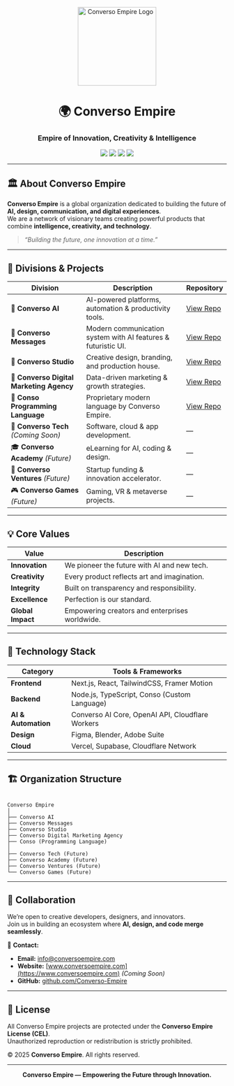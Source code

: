 <p align="center">
  <img src="https://raw.githubusercontent.com/ConversoEmpire/.github/main/profile/logo.jpg" width="180" alt="Converso Empire Logo"/>
</p>

<h1 align="center">🌍 Converso Empire</h1>
<h3 align="center">Empire of Innovation, Creativity & Intelligence</h3>

<p align="center">
  <a href="https://github.com/ConversoEmpire"><img src="https://img.shields.io/badge/Organization-Converso%20Empire-gold?style=flat-square&logo=github" /></a>
  <a href="#"><img src="https://img.shields.io/badge/Founded-2025-blueviolet?style=flat-square" /></a>
  <a href="#"><img src="https://img.shields.io/badge/Focus-AI%20%7C%20Design%20%7C%20Innovation-black?style=flat-square" /></a>
  <a href="#"><img src="https://img.shields.io/badge/Language-Conso%20%26%20JavaScript-orange?style=flat-square" /></a>
</p>

---

## 🏛️ About Converso Empire

**Converso Empire** is a global organization dedicated to building the future of **AI, design, communication, and digital experiences**.  
We are a network of visionary teams creating powerful products that combine **intelligence, creativity, and technology**.

> *“Building the future, one innovation at a time.”*

---

## 🧩 Divisions & Projects

| Division | Description | Repository |
|-----------|--------------|-------------|
| 🤖 **Converso AI** | AI-powered platforms, automation & productivity tools. | [View Repo](https://github.com/ConversoEmpire/Converso-AI) |
| 💬 **Converso Messages** | Modern communication system with AI features & futuristic UI. | [View Repo](https://github.com/ConversoEmpire/Converso-Messages) |
| 🎨 **Converso Studio** | Creative design, branding, and production house. | [View Repo](https://github.com/ConversoEmpire/Converso-Studio) |
| 🚀 **Converso Digital Marketing Agency** | Data-driven marketing & growth strategies. | [View Repo](https://github.com/ConversoEmpire/Converso-Digital-Marketing) |
| 🧬 **Conso Programming Language** | Proprietary modern language by Converso Empire. | [View Repo](https://github.com/ConversoEmpire/Conso) |
| 🧠 **Converso Tech** *(Coming Soon)* | Software, cloud & app development. | — |
| 🎓 **Converso Academy** *(Future)* | eLearning for AI, coding & design. | — |
| 💼 **Converso Ventures** *(Future)* | Startup funding & innovation accelerator. | — |
| 🎮 **Converso Games** *(Future)* | Gaming, VR & metaverse projects. | — |

---

## 💡 Core Values

| Value | Description |
|--------|--------------|
| **Innovation** | We pioneer the future with AI and new tech. |
| **Creativity** | Every product reflects art and imagination. |
| **Integrity** | Built on transparency and responsibility. |
| **Excellence** | Perfection is our standard. |
| **Global Impact** | Empowering creators and enterprises worldwide. |

---

## 🧠 Technology Stack

| Category | Tools & Frameworks |
|-----------|--------------------|
| **Frontend** | Next.js, React, TailwindCSS, Framer Motion |
| **Backend** | Node.js, TypeScript, Conso (Custom Language) |
| **AI & Automation** | Converso AI Core, OpenAI API, Cloudflare Workers |
| **Design** | Figma, Blender, Adobe Suite |
| **Cloud** | Vercel, Supabase, Cloudflare Network |

---

## 🏗️ Organization Structure

```

Converso Empire
│
├── Converso AI
├── Converso Messages
├── Converso Studio
├── Converso Digital Marketing Agency
├── Conso (Programming Language)
│
├── Converso Tech (Future)
├── Converso Academy (Future)
├── Converso Ventures (Future)
└── Converso Games (Future)

```

---

## 🤝 Collaboration

We’re open to creative developers, designers, and innovators.  
Join us in building an ecosystem where **AI, design, and code merge seamlessly**.

📩 **Contact:**  
- **Email:** info@conversoempire.com  
- **Website:** [www.conversoempire.com](https://www.conversoempire.com) *(Coming Soon)*  
- **GitHub:** [github.com/Converso-Empire](https://github.com/Converso-Empire)  

---

## 🏁 License

All Converso Empire projects are protected under the **Converso Empire License (CEL)**.  
Unauthorized reproduction or redistribution is strictly prohibited.

© 2025 **Converso Empire**. All rights reserved.

---

<p align="center">
  <b>Converso Empire — Empowering the Future through Innovation.</b>
</p>
